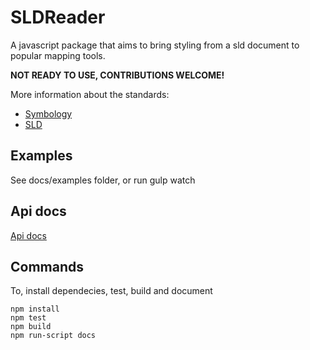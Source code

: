 # SLDReader

A javascript package that aims to bring styling from a sld document to popular mapping
tools.

**NOT READY TO USE, CONTRIBUTIONS WELCOME!**

More information about the standards:
* [Symbology](http://www.opengeospatial.org/standards/symbol/)
* [SLD](http://www.opengeospatial.org/standards/sld)

## Examples

See docs/examples folder, or run gulp watch

## Api docs

[Api docs](https://nieuwlandgeo.github.io/SLDReader#api)


## Commands

To, install dependecies, test, build and document

```
npm install
npm test
npm build
npm run-script docs
```
